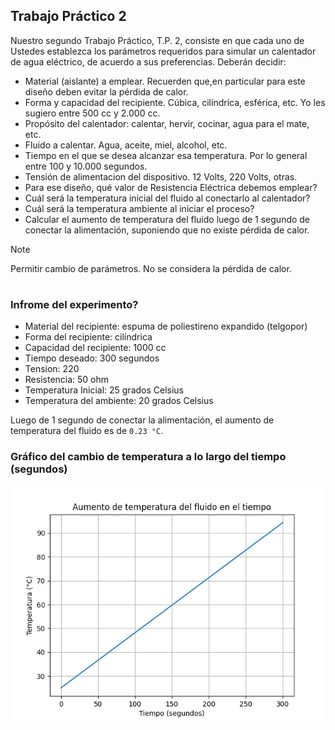 ## Trabajo Práctico 2

Nuestro segundo Trabajo Práctico, T.P. 2, 
consiste en que cada uno de Ustedes establezca los parámetros requeridos para simular un calentador de agua eléctrico, 
de acuerdo a sus preferencias. Deberán decidir:

- Material (aislante) a emplear. Recuerden que,en particular para este diseño deben evitar la pérdida de calor.
- Forma y capacidad del recipiente. Cúbica, cilíndrica, esférica, etc. Yo les sugiero entre 500 cc y 2.000 cc.
- Propósito del calentador: calentar, hervir, cocinar, agua para el mate, etc.
- Fluido a calentar. Agua, aceite, miel, alcohol, etc.
- Tiempo en el que se desea alcanzar esa temperatura. Por lo general entre 100 y 10.000 segundos.
- Tensión de alimentacion del dispositivo. 12 Volts, 220 Volts, otras.
- Para ese diseño, qué valor de Resistencia Eléctrica debemos emplear?
- Cuál será la temperatura inicial del fluido al conectarlo al calentador?
- Cuál será la temperatura ambiente al iniciar el proceso?
- Calcular el aumento de temperatura del fluido luego de 1 segundo de conectar la alimentación, suponiendo que no existe pérdida de calor.

> [!NOTE]  
> Permitir cambio de parámetros. No se considera la pérdida de calor.



#
### Infrome del experimento?

- Material del recipiente: espuma de poliestireno expandido (telgopor)
- Forma del recipiente: cilíndrica
- Capacidad del recipiente: 1000 cc
- Tiempo deseado: 300 segundos
- Tension: 220 
- Resistencia: 50 ohm
- Temperatura Inicial: 25 grados Celsius
- Temperatura del ambiente: 20 grados Celsius


Luego de 1 segundo de conectar la alimentación, el aumento de temperatura del fluido es de `0.23 °C`.

### Gráfico del cambio de temperatura a lo largo del tiempo (segundos)

![Gráfico de temperatura](./images/Figure_1.png)